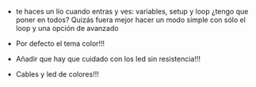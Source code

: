 * te haces un lío cuando entras y ves: variables, setup y  loop ¿tengo que poner en todos? Quizás fuera mejor hacer un modo simple con sólo el loop y una opción de avanzado

* Por defecto el tema color!!!

* Añadir que hay que cuidado con los led sin resistencia!!!

* Cables y led de colores!!!